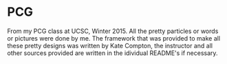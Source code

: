 # PCG
From my PCG class at UCSC, Winter 2015. All the pretty particles or words or pictures were done 
by me. The framework that was provided to make all these pretty designs was written by 
Kate Compton, the instructor and all other sources provided are written in the idividual README's
if necessary.
